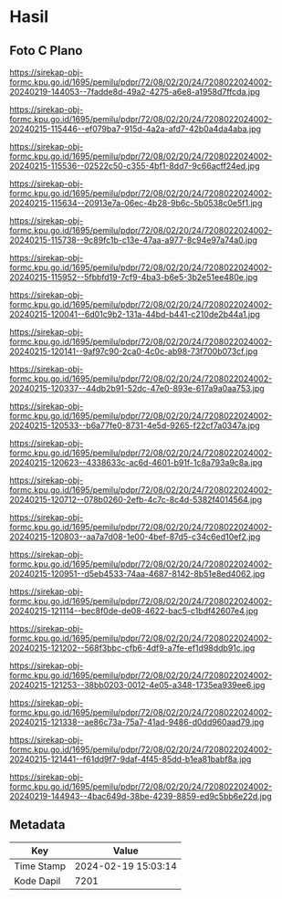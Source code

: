# Hasil

## Foto C Plano

https://sirekap-obj-formc.kpu.go.id/1695/pemilu/pdpr/72/08/02/20/24/7208022024002-20240219-144053--7fadde8d-49a2-4275-a6e8-a1958d7ffcda.jpg

https://sirekap-obj-formc.kpu.go.id/1695/pemilu/pdpr/72/08/02/20/24/7208022024002-20240215-115446--ef079ba7-915d-4a2a-afd7-42b0a4da4aba.jpg

https://sirekap-obj-formc.kpu.go.id/1695/pemilu/pdpr/72/08/02/20/24/7208022024002-20240215-115536--02522c50-c355-4bf1-8dd7-9c66acff24ed.jpg

https://sirekap-obj-formc.kpu.go.id/1695/pemilu/pdpr/72/08/02/20/24/7208022024002-20240215-115634--20913e7a-06ec-4b28-9b6c-5b0538c0e5f1.jpg

https://sirekap-obj-formc.kpu.go.id/1695/pemilu/pdpr/72/08/02/20/24/7208022024002-20240215-115738--9c89fc1b-c13e-47aa-a977-8c94e97a74a0.jpg

https://sirekap-obj-formc.kpu.go.id/1695/pemilu/pdpr/72/08/02/20/24/7208022024002-20240215-115952--5fbbfd19-7cf9-4ba3-b6e5-3b2e51ee480e.jpg

https://sirekap-obj-formc.kpu.go.id/1695/pemilu/pdpr/72/08/02/20/24/7208022024002-20240215-120041--6d01c9b2-131a-44bd-b441-c210de2b44a1.jpg

https://sirekap-obj-formc.kpu.go.id/1695/pemilu/pdpr/72/08/02/20/24/7208022024002-20240215-120141--9af97c90-2ca0-4c0c-ab98-73f700b073cf.jpg

https://sirekap-obj-formc.kpu.go.id/1695/pemilu/pdpr/72/08/02/20/24/7208022024002-20240215-120337--44db2b91-52dc-47e0-893e-617a9a0aa753.jpg

https://sirekap-obj-formc.kpu.go.id/1695/pemilu/pdpr/72/08/02/20/24/7208022024002-20240215-120533--b6a77fe0-8731-4e5d-9265-f22cf7a0347a.jpg

https://sirekap-obj-formc.kpu.go.id/1695/pemilu/pdpr/72/08/02/20/24/7208022024002-20240215-120623--4338633c-ac6d-4601-b91f-1c8a793a9c8a.jpg

https://sirekap-obj-formc.kpu.go.id/1695/pemilu/pdpr/72/08/02/20/24/7208022024002-20240215-120712--078b0260-2efb-4c7c-8c4d-5382f4014564.jpg

https://sirekap-obj-formc.kpu.go.id/1695/pemilu/pdpr/72/08/02/20/24/7208022024002-20240215-120803--aa7a7d08-1e00-4bef-87d5-c34c6ed10ef2.jpg

https://sirekap-obj-formc.kpu.go.id/1695/pemilu/pdpr/72/08/02/20/24/7208022024002-20240215-120951--d5eb4533-74aa-4687-8142-8b51e8ed4062.jpg

https://sirekap-obj-formc.kpu.go.id/1695/pemilu/pdpr/72/08/02/20/24/7208022024002-20240215-121114--bec8f0de-de08-4622-bac5-c1bdf42607e4.jpg

https://sirekap-obj-formc.kpu.go.id/1695/pemilu/pdpr/72/08/02/20/24/7208022024002-20240215-121202--568f3bbc-cfb6-4df9-a7fe-ef1d98ddb91c.jpg

https://sirekap-obj-formc.kpu.go.id/1695/pemilu/pdpr/72/08/02/20/24/7208022024002-20240215-121253--38bb0203-0012-4e05-a348-1735ea939ee6.jpg

https://sirekap-obj-formc.kpu.go.id/1695/pemilu/pdpr/72/08/02/20/24/7208022024002-20240215-121338--ae86c73a-75a7-41ad-9486-d0dd960aad79.jpg

https://sirekap-obj-formc.kpu.go.id/1695/pemilu/pdpr/72/08/02/20/24/7208022024002-20240215-121441--f61dd9f7-9daf-4f45-85dd-b1ea81babf8a.jpg

https://sirekap-obj-formc.kpu.go.id/1695/pemilu/pdpr/72/08/02/20/24/7208022024002-20240219-144943--4bac649d-38be-4239-8859-ed9c5bb6e22d.jpg


## Metadata

| Key        | Value               |
| ---------- | ------------------- |
| Time Stamp | 2024-02-19 15:03:14 |
| Kode Dapil | 7201                |



